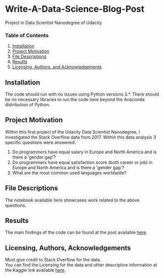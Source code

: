 # Write-A-Data-Science-Blog-Post
Project in Data Scientist Nanodegree of Udacity

### Table of Contents

1. [Installation](#installation)
2. [Project Motivation](#motivation)
3. [File Descriptions](#files)
4. [Results](#results)
5. [Licensing, Authors, and Acknowledgements](#licensing)

## Installation <a name="installation"></a>

The code should run with no issues using Python versions 3.*.
There should be no necessary libraries to run the code here beyond the Anaconda distribution of Python.  

## Project Motivation<a name="motivation"></a>

Within this first project of the Udacity Data Scientist Nanodegree, I investigated the Stack Overflow data from 2017. Within this data analysis 3 specific questions were answered:


1. Do programmers have equal salary in Europe and North America and is there a 'gender gap'?
1. Do programmers have equal satisfaction score (both career or job) in Europe and North America and is there a 'gender gap'?
1. What are the most common used languages worldwide?

## File Descriptions <a name="files"></a>

The notebook available here showcases work related to the above questions.

## Results<a name="results"></a>

The main findings of the code can be found at the post available [here](https://github.com/Michelle822/Data-Scientist-Project-Portfolio/blob/main/Project%201%20-%20Write%20a%20data%20Science%20Blog%20Post/Blog.md).

## Licensing, Authors, Acknowledgements<a name="licensing"></a>

Must give credit to Stack Overflow for the data.  
You can find the Licensing for the data and other descriptive information
at the Kaggle link available [here](https://www.kaggle.com/stackoverflow/so-survey-2017/data).  
